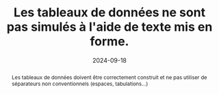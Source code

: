 ---
N: '240'
Rubrique: Structure et code
title: Les tableaux de données ne sont pas simulés à l'aide de texte mis  en forme. 
abstract: Les tableaux de données doivent être correctement construit et ne pas utiliser de séparateurs non conventionnels (espaces, tabulations...)
categories: [" Structure et code"]
agrege: O4240-E079
opquast: '4 240'
indiceebook: '79'
description: "Règle n° 079"
before: "078"
weight: "079"
after: "080"
actif: '1'
layout: rules
date: 2024-09-18
tags: ["affichage", "Accessibilité", "Lisibilité"]
objectif: ["Permettre aux utilisateurs d’accéder à des tableaux exploitables par les aides techniques.", "
Améliorer l’accessibilité des contenus aux lectrices et lecteurs handicapées.", "
Améliorer la prise en compte des contenus par les moteurs de recherche et outils d’indexation"]
Meo: ["Utiliser systématiquement l’élément table et les éléments associés (tr, td, th, caption... en fonction de la nature du tableau) pour baliser les tableaux de données."]
Controle: ["Vérifier le code source de la page HTML de l'epub"]
epubcheck: 
ace: 
humancheck: true
Source: ["Opquast"]
Referentiel: [""]
steps: ["", ""]
---